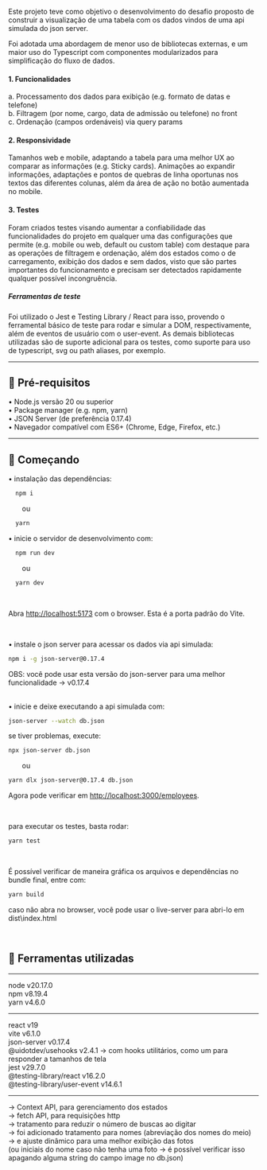 Este projeto teve como objetivo o desenvolvimento do desafio proposto de construir a visualização de uma tabela com os dados vindos de uma api simulada do json server.

Foi adotada uma abordagem de menor uso de bibliotecas externas, e um maior uso do Typescript com
componentes modularizados para simplificação do fluxo de dados.

#### 1. Funcionalidades <br>
  a. Processamento dos dados para exibição (e.g. formato de datas e telefone) <br>
  b. Filtragem (por nome, cargo, data de admissão ou telefone) no front <br>
  c. Ordenação (campos ordenáveis) via query params
  
#### 2. Responsividade <br>
   Tamanhos web e mobile, adaptando a tabela para uma melhor UX ao comparar as informações (e.g. Sticky cards). Animações ao expandir informações, adaptações e pontos de quebras de linha oportunas nos textos das diferentes colunas, além da área de ação no botão aumentada no mobile.
   
#### 3. Testes <br>
  Foram criados testes visando aumentar a confiabilidade das funcionalidades do projeto em qualquer uma das configurações que permite (e.g. mobile ou web, default ou custom table) com destaque para as operações de filtragem e ordenação, além dos estados como o de carregamento, exibição dos dados e sem dados, visto que são partes importantes do funcionamento e precisam ser detectados rapidamente qualquer possível incongruência.

##### Ferramentas de teste <br>
  Foi utilizado o Jest e Testing Library / React para isso, provendo o ferramental básico de teste para rodar e simular a DOM, respectivamente, além de eventos de usuário com o user-event. As demais bibliotecas utilizadas são de suporte adicional para os testes, como suporte para uso de typescript, svg ou path aliases, por exemplo.
  
---

## :page_facing_up: Pré-requisitos

• Node.js versão 20 ou superior <br>
• Package manager (e.g. npm, yarn) <br>
• JSON Server (de preferência 0.17.4) <br>
• Navegador compatível com ES6+ (Chrome, Edge, Firefox, etc.) <br>

---

## :rocket: Começando

• instalação das dependências:
```bash
  npm i
```
&nbsp;&nbsp;&nbsp;&nbsp;&nbsp;&nbsp; ou
```bash
  yarn
```

• inicie o servidor de desenvolvimento com: 
```bash
  npm run dev
```
&nbsp;&nbsp;&nbsp;&nbsp;&nbsp;&nbsp; ou
```bash
  yarn dev
```
<br>

Abra [http://localhost:5173](http://localhost:5173) com o browser. Esta é a porta padrão do Vite.

<br>

• instale o json server para acessar os dados via api simulada: <br>

```bash
npm i -g json-server@0.17.4
```

OBS: você pode usar esta versão do json-server para uma melhor funcionalidade → v0.17.4 <br>
<br>

• inicie e deixe executando a api simulada com:
```bash
json-server --watch db.json
```

se tiver problemas, execute: 
```bash
npx json-server db.json 
```
&nbsp;&nbsp;&nbsp;&nbsp;&nbsp;&nbsp; ou
```bash
yarn dlx json-server@0.17.4 db.json
```
Agora pode verificar em [http://localhost:3000/employees](http://localhost:3000/employees).

<br>

para executar os testes, basta rodar:
```bash
yarn test
```

<br>

É possível verificar de maneira gráfica os arquivos e dependências no bundle final, entre com:
```bash
yarn build
```
caso não abra no browser, você pode usar o live-server para abri-lo em dist\index.html

<br>

## 🔨 Ferramentas utilizadas

---
node v20.17.0 <br> 
npm v8.19.4 <br> 
yarn v4.6.0

---

react v19 <br> 
vite v6.1.0 <br> 
json-server v0.17.4 <br> 
@uidotdev/usehooks v2.4.1 → com hooks utilitários, como um para responder a tamanhos de tela <br> 
jest v29.7.0 <br> 
@testing-library/react v16.2.0 <br> 
@testing-library/user-event v14.6.1

---

→ Context API, para gerenciamento dos estados <br> 
→ fetch API, para requisições http <br>
→ tratamento para reduzir o número de buscas ao digitar <br>
→ foi adicionado tratamento para nomes (abreviação dos nomes do meio) <br>
→ e ajuste dinâmico para uma melhor exibição das fotos <br>
(ou iniciais do nome caso não tenha uma foto → é possível verificar isso apagando alguma string do campo image no db.json)
